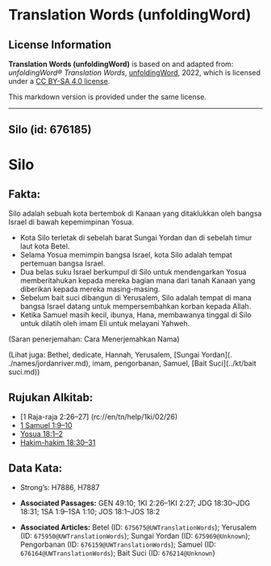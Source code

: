 # Translation Words (unfoldingWord)

## License Information

**Translation Words (unfoldingWord)** is based on and adapted from: _unfoldingWord® Translation Words_, [unfoldingWord](https://unfoldingword.org/utw), 2022, which is licensed under a [CC BY-SA 4.0 license](https://creativecommons.org/licenses/by-sa/4.0/legalcode.en).

This markdown version is provided under the same license.



--------------------------------

## Silo (id: 676185)

Silo
====

Fakta:
------

Silo adalah sebuah kota bertembok di Kanaan yang ditaklukkan oleh bangsa Israel di bawah kepemimpinan Yosua.

* Kota Silo terletak di sebelah barat Sungai Yordan dan di sebelah timur laut kota Betel.
* Selama Yosua memimpin bangsa Israel, kota Silo adalah tempat pertemuan bangsa Israel.
* Dua belas suku Israel berkumpul di Silo untuk mendengarkan Yosua memberitahukan kepada mereka bagian mana dari tanah Kanaan yang diberikan kepada mereka masing\-masing.
* Sebelum bait suci dibangun di Yerusalem, Silo adalah tempat di mana bangsa Israel datang untuk mempersembahkan korban kepada Allah.
* Ketika Samuel masih kecil, ibunya, Hana, membawanya tinggal di Silo untuk dilatih oleh imam Eli untuk melayani Yahweh.

(Saran penerjemahan: Cara Menerjemahkan Nama)

(Lihat juga: Bethel, dedicate, Hannah, Yerusalem, \[Sungai Yordan](. ./names/jordanriver.md), imam, pengorbanan, Samuel, \[Bait Suci](../kt/bait suci.md))

Rujukan Alkitab:
----------------

* \[1 Raja\-raja 2:26–27] (rc://en/tn/help/1ki/02/26\)
* [1 Samuel 1:9–10](https://ref.ly/1Sam0:0)
* [Yosua 18:1–2](https://ref.ly/Josh18:1-Josh18:2)
* [Hakim\-hakim 18:30–31](https://ref.ly/Judg18:30-Judg18:31)

Data Kata:
----------

* Strong’s: H7886, H7887

* **Associated Passages:** GEN 49:10; 1KI 2:26–1KI 2:27; JDG 18:30–JDG 18:31; 1SA 1:9–1SA 1:10; JOS 18:1–JOS 18:2
* **Associated Articles:** Betel (ID: `675675@UWTranslationWords`); Yerusalem (ID: `675950@UWTranslationWords`); Sungai Yordan (ID: `675969@Unknown`); Pengorbanan (ID: `676159@UWTranslationWords`); Samuel (ID: `676164@UWTranslationWords`); Bait Suci (ID: `676214@Unknown`)

